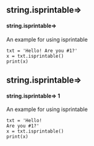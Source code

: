 ## string.isprintable=>
#### string.isprintable=>
An example for using isprintable
```
txt = 'Hello! Are you #1?'
x = txt.isprintable()
print(x)
```

## string.isprintable=>
#### string.isprintable=> 1
An example for using isprintable
```
txt = 'Hello!
Are you #1?'
x = txt.isprintable()
print(x)
```